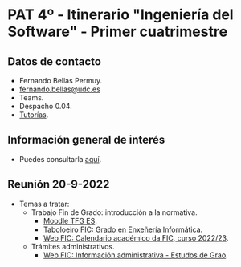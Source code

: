 # PAT 4º - Itinerario "Ingeniería del Software" - Primer cuatrimestre

## Datos de contacto

- Fernando Bellas Permuy.
- fernando.bellas@udc.es
- Teams.
- Despacho 0.04.
- [Tutorías](https://www.udc.es/gl/centros_departamentos_servizos/centros/titorias/?codigo=614).

## Información general de interés

- Puedes consultarla [aquí](pat-informacion-interes.pdf).

## Reunión 20-9-2022

- Temas a tratar: 
  - Trabajo Fin de Grado: introducción a la normativa.
    - [Moodle TFG ES](https://campusvirtual.udc.gal/course/view.php?id=18978).
    - [Taboloeiro FIC: Grado en Enxeñería Informática](https://udcgal.sharepoint.com/sites/repositoriofic/SitePages/Grao-en-Enxe%C3%B1er%C3%ADa-Inform%C3%A1tica.aspx).
    - [Web FIC: Calendario académico da FIC, curso 2022/23](https://udcgal.sharepoint.com/sites/repositoriofic/Documentos%20compartidos/Forms/AllItems.aspx?id=%2Fsites%2Frepositoriofic%2FDocumentos%20compartidos%2Finformacion%2Fcalendarios%2Facceso%5Fpublico%2Fcalendario%5Facademico%2Epdf&parent=%2Fsites%2Frepositoriofic%2FDocumentos%20compartidos%2Finformacion%2Fcalendarios%2Facceso%5Fpublico&p=true&ga=1).
  - Trámites administrativos.
    - [Web FIC: Información administrativa - Estudos de Grao](https://fic.udc.es/gl/estudos-de-grao).